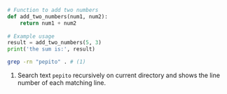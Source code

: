 ```py title="add_numbers.py" linenums="1" hl_lines="2-3"
# Function to add two numbers
def add_two_numbers(num1, num2):
    return num1 + num2
    
# Example usage
result = add_two_numbers(5, 3)
print('the sum is:', result)
```

```sh title="search text on files" linenums="1"
grep -rn "pepito" . # (1)
```

1. Search text `pepito` recursively on current directory and shows the line number of each matching line.